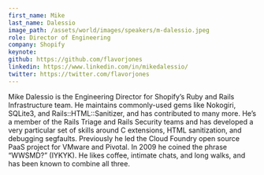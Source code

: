 ```yaml
---
first_name: Mike
last_name: Dalessio
image_path: /assets/world/images/speakers/m-dalessio.jpeg
role: Director of Engineering
company: Shopify
keynote:
github: https://github.com/flavorjones
linkedin: https://www.linkedin.com/in/mikedalessio/
twitter: https://twitter.com/flavorjones
---
```


Mike Dalessio is the Engineering Director for Shopify’s Ruby and Rails Infrastructure team. He maintains commonly-used gems like Nokogiri, SQLite3, and Rails::HTML::Sanitizer, and has contributed to many more. He’s a member of the Rails Triage and Rails Security teams and has developed a very particular set of skills around C extensions, HTML sanitization, and debugging segfaults. Previously he led the Cloud Foundry open source PaaS project for VMware and Pivotal. In 2009 he coined the phrase “WWSMD?” (IYKYK). He likes coffee, intimate chats, and long walks, and has been known to combine all three.